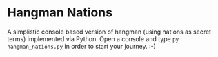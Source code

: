 # Hangman Nations
A simplistic console based version of hangman (using nations as secret terms) implemented via Python. Open a console and type `py hangman_nations.py` in
order to start your journey. :-)
